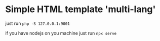 # Simple HTML template 'multi-lang'

just run ```php -S 127.0.0.1:9001```

if you have nodejs on you machine just run ```npx serve```
